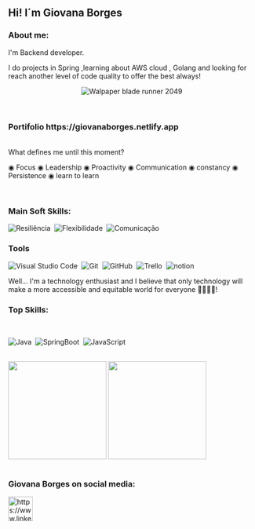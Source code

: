                    
    
                         
             
 ## Hi! I´m Giovana Borges 

### About me:

 I'm Backend developer.

I do projects in Spring ,learning about AWS cloud , Golang and looking for reach another level of code quality to offer the best always!                 
<p align="center">
<img src="https://i.pinimg.com/originals/83/13/f6/8313f67d2546e50652d4e31f74a1a789.png" alt="Walpaper blade runner 2049" border="0">
</p>
<br>
<h3>Portifolio https://giovanaborges.netlify.app</h3>

 <br>
What defines me until this moment?

◉ Focus
◉ Leadership
◉ Proactivity
◉ Communication
◉ constancy
◉ Persistence
◉ learn to learn


  <br>
  
  ### Main Soft Skills:

![Resiliência](https://img.shields.io/badge/-Resiliência-05122C?style=for-the-badge&logo=&logoColor=ffffff)&nbsp;
![Flexibilidade](https://img.shields.io/badge/-flexibilidade-05122C?style=for-the-badge&logo=&logoColor=ffffff)&nbsp;
![Comunicação](https://img.shields.io/badge/-Comunica%C3%A7%C3%A3o-05122C?style=for-the-badge&logo=&logoColor=ffffff)&nbsp;
        
### Tools

![Visual Studio Code](https://img.shields.io/badge/-Visual%20Studio%20Code-05122A?style=for-the-badge&logo=visual-studio-code&logoColor=007ACC)&nbsp;
![Git](https://img.shields.io/badge/-Git-05122A?style=for-the-badge&logo=git)&nbsp;
![GitHub](https://img.shields.io/badge/-GitHub-05122A?style=for-the-badge&logo=github)&nbsp;
![Trello](https://img.shields.io/badge/-Trello-05122A?style=for-the-badge&logo=trello&logoColor=ffffff)&nbsp;
![notion](https://img.shields.io/badge/-Notion-05122A?style=for-the-badge&logo=notion&logoColor=ffffff)&nbsp;


Well... I'm a technology enthusiast and I believe that only technology will make a more accessible and equitable world for everyone 👨👩👳👦!
### Top Skills:
  <br>
  

![Java](https://img.shields.io/badge/-Java-05122A?style=for-the-badge&logo=java)&nbsp;
![SpringBoot](https://img.shields.io/badge/-springBoot-05122A?style=for-the-badge&logo=spring)&nbsp;
![JavaScript](https://img.shields.io/badge/-JavaScript-05122A?style=for-the-badge&logo=javascript)&nbsp;

  <br>

<div>
<img height="200cm" align="center" src="https://github-readme-stats.vercel.app/api?username=GiovanaBorges&show_icons=true&theme=radical" />
<img height="200cm" align="center" src="https://github-readme-stats.vercel.app/api/top-langs/?username=GiovanaBorges&hide=html,css,php&layout=compact" />
</div>



  <br>
  
  
### Giovana Borges on social media:

<a href="https://www.linkedin.com/in/giovana-franco-borges/" target="blank"><img align="center" src="https://www.vectorlogo.zone/logos/linkedin/linkedin-icon.svg" alt="https://www.linkedin.com/in/giovana-franco-borges/" height="50" width="50" color="white" /></a>
<br>
